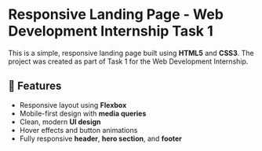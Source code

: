 # Responsive Landing Page - Web Development Internship Task 1

This is a simple, responsive landing page built using **HTML5** and **CSS3**. The project was created as part of Task 1 for the Web Development Internship.

## 🚀 Features

- Responsive layout using **Flexbox**
- Mobile-first design with **media queries**
- Clean, modern **UI design**
- Hover effects and button animations
- Fully responsive **header**, **hero section**, and **footer**

